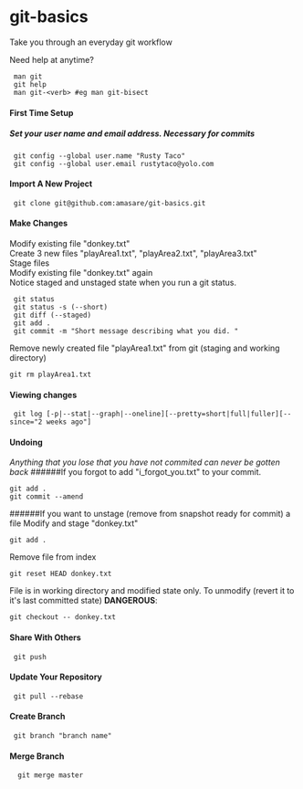 # git-basics
Take you through an everyday git workflow

Need help at anytime?
```ShellSession
 man git
 git help
 man git-<verb> #eg man git-bisect
```

#### First Time Setup
##### Set your user name and email address. Necessary for commits
```ShellSession
 git config --global user.name "Rusty Taco"
 git config --global user.email rustytaco@yolo.com
```
#### Import A New Project
```ShellSession
 git clone git@github.com:amasare/git-basics.git
```
#### Make Changes
Modify existing file "donkey.txt"  
Create 3 new files "playArea1.txt", "playArea2.txt", "playArea3.txt"  
Stage files  
Modify existing file "donkey.txt" again  
Notice staged and unstaged state when you run a git status.
```ShellSession
 git status
 git status -s (--short)
 git diff (--staged)
 git add .
 git commit -m "Short message describing what you did. "
```
Remove newly created file "playArea1.txt" from git (staging and working directory)
```console
git rm playArea1.txt
```
#### Viewing changes
```ShellSession
 git log [-p|--stat|--graph|--oneline][--pretty=short|full|fuller][--since="2 weeks ago"]
```
#### Undoing
*Anything that you lose that you have not commited can never be gotten back*
######If you forgot to add "i_forgot_you.txt" to your commit.
```console
git add .
git commit --amend
```
######If you want to unstage (remove from snapshot ready for commit) a file
Modify and stage "donkey.txt"
```console
git add . 
```
Remove file from index
```console
git reset HEAD donkey.txt
```
File is in working directory and modified state only. To unmodify (revert it to it's last committed state) <strong>DANGEROUS</strong>:
```console
git checkout -- donkey.txt
```
#### Share With Others
```ShellSession
 git push
```
#### Update Your Repository
```ShellSession
 git pull --rebase
```
#### Create Branch
```ShellSession
 git branch "branch name"
```  
#### Merge Branch
```ShellSession
  git merge master
```  
 
